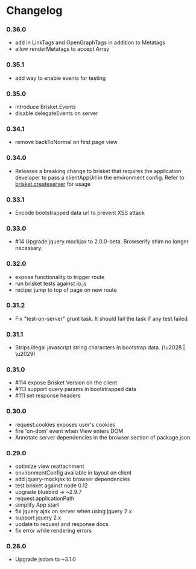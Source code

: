Changelog
==========
### 0.36.0
- add in LinkTags and OpenGraphTags in addition to Metatags
- allow renderMetatags to accept Array

### 0.35.1
- add way to enable events for testing

### 0.35.0
- introduce Brisket.Events
- disable delegateEvents on server

### 0.34.1
- remove backToNormal on first page view

### 0.34.0
- Releases a breaking change to brisket that requires the application developer to pass a clientAppUrl in the environment config. Refer to [brisket.createserver](docs/brisket.createserver.md) for usage

### 0.33.1
- Encode bootstrapped data url to prevent XSS attack

### 0.33.0
- #14 Upgrade jquery.mockjax to 2.0.0-beta. Browserify shim no longer necessary.

### 0.32.0
- expose functionality to trigger route
- run brisket tests against io.js
- recipe: jump to top of page on new route

### 0.31.2

- Fix "test-on-server" grunt task. It should fail the task if any test failed.

### 0.31.1

- Strips illegal javascript string characters in bootstrap data. (\u2028 | \u2029)

### 0.31.0

- #114 expose Brisket Version on the client
- #113 support query params in bootstrapped data
- #111 set response headers

### 0.30.0

- request.cookies exposes user's cookies
- fire 'on-dom' event when View enters DOM
- Annotate server dependencies in the browser section of package.json

### 0.29.0

- optimize view reattachment
- environmentConfig available in layout on client
- add jquery-mockjax to browser dependencies
- test brisket against node 0.12
- upgrade bluebird -> ~2.9.7
- request.applicationPath
- simplify App start
- fix jquery ajax on server when using jquery 2.x
- support jquery 2.x
- update to request and response docs
- fix error while rendering errors


### 0.28.0

- Upgrade jsdom to ~3.1.0
